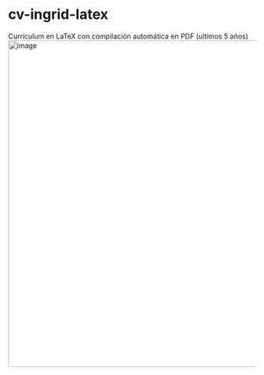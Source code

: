 # cv-ingrid-latex
Currículum en LaTeX con compilación automática en PDF (ultimos 5 años)
<img width="1192" height="666" alt="image" src="https://github.com/user-attachments/assets/f699ef33-6aad-488f-9864-4cc8737b5dda" />

